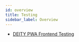 ```yaml
---
id: overview
title: Testing
sidebar_label: Overview
---
```


- [DEITY PWA Frontend Testing](/docs/platform/client/testing)
